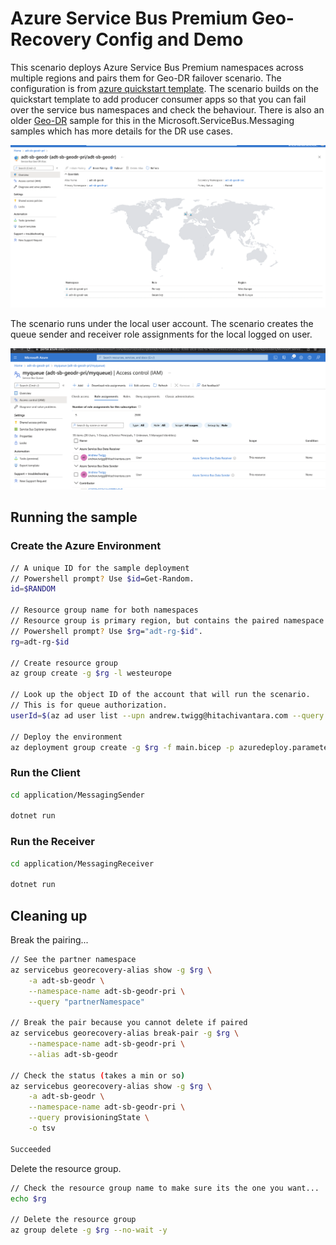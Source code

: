 # Azure Service Bus Premium Geo-Recovery Config and Demo

This scenario deploys Azure Service Bus Premium namespaces across multiple regions and pairs them for Geo-DR failover scenario. The configuration is from [azure quickstart template](https://github.com/Azure/azure-quickstart-templates/tree/master/quickstarts/microsoft.servicebus/servicebus-create-namespace-geo-recoveryconfiguration). The scenario builds on the quickstart template to add producer consumer apps so that you can fail over the service bus namespaces and check the behaviour. There is also an older [Geo-DR](https://github.com/Azure/azure-service-bus/tree/master/samples/DotNet/Microsoft.ServiceBus.Messaging/GeoDR) sample for this in the Microsoft.ServiceBus.Messaging samples which has more details for the DR use cases.

![geo-recovery config](.assets/service-bus-geo-recovery-config.png)

The scenario runs under the local user account. The scenario creates the queue sender and receiver role assignments for the local logged on user.

![queue role assignments](.assets/service-bus-geo-recovery-queue-role-assignments.png)

## Running the sample

### Create the Azure Environment

```sh
// A unique ID for the sample deployment
// Powershell prompt? Use $id=Get-Random.
id=$RANDOM

// Resource group name for both namespaces
// Resource group is primary region, but contains the paired namespace in secondary region
// Powershell prompt? Use $rg="adt-rg-$id".
rg=adt-rg-$id

// Create resource group
az group create -g $rg -l westeurope

// Look up the object ID of the account that will run the scenario.
// This is for queue authorization.
userId=$(az ad user list --upn andrew.twigg@hitachivantara.com --query "[].objectId" -o tsv)

// Deploy the environment
az deployment group create -g $rg -f main.bicep -p azuredeploy.parameters.json userObjectId=$userId
```

### Run the Client

```sh
cd application/MessagingSender

dotnet run
```

### Run the Receiver

```sh
cd application/MessagingReceiver

dotnet run
```

## Cleaning up

Break the pairing...

```sh
// See the partner namespace
az servicebus georecovery-alias show -g $rg \
    -a adt-sb-geodr \
    --namespace-name adt-sb-geodr-pri \
    --query "partnerNamespace"

// Break the pair because you cannot delete if paired
az servicebus georecovery-alias break-pair -g $rg \
    --namespace-name adt-sb-geodr-pri \
    --alias adt-sb-geodr

// Check the status (takes a min or so)
az servicebus georecovery-alias show -g $rg \
    -a adt-sb-geodr \
    --namespace-name adt-sb-geodr-pri \
    --query provisioningState \
    -o tsv

Succeeded
```

Delete the resource group.

```sh
// Check the resource group name to make sure its the one you want...
echo $rg

// Delete the resource group
az group delete -g $rg --no-wait -y
```
